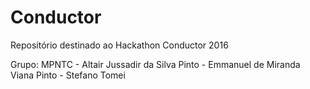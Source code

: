 # Conductor
Repositório destinado ao Hackathon Conductor 2016

Grupo: MPNTC
      - Altair Jussadir da Silva Pinto
      - Emmanuel de Miranda Viana Pinto
      - Stefano Tomei
